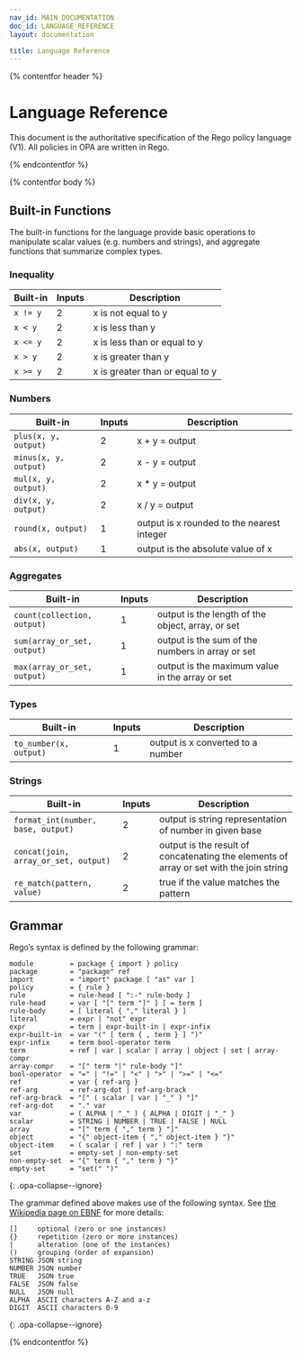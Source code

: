 ```yaml
---
nav_id: MAIN_DOCUMENTATION
doc_id: LANGUAGE_REFERENCE
layout: documentation

title: Language Reference
---
```


{% contentfor header %}

# Language Reference

This document is the authoritative specification of the Rego policy language
(V1). All policies in OPA are written in Rego.

{% endcontentfor %}

{% contentfor body %}

## Built-in Functions

The built-in functions for the language provide basic operations to manipulate
scalar values (e.g. numbers and strings), and aggregate functions that summarize
complex types.

### Inequality

| Built-in | Inputs | Description |
| ------- |--------|-------------|
| ``x != y``   |  2     | x is not equal to y |
| ``x < y``   |  2     | x is less than y |
| ``x <= y``   |  2     | x is less than or equal to y |
| ``x > y``   |  2     | x is greater than y |
| ``x >= y``   |  2     | x is greater than or equal to y |

### Numbers

| Built-in | Inputs | Description |
| ------- |--------|-------------|
| ``plus(x, y, output)``   |  2     | x + y = output |
| ``minus(x, y, output)``  |  2     | x - y = output |
| ``mul(x, y, output)``   |  2     | x * y = output |
| ``div(x, y, output)``   |  2     | x / y = output |
| ``round(x, output)``    |  1     | output is x rounded to the nearest integer |
| ``abs(x, output)``    |  1     | output is the absolute value of x |

### Aggregates

| Built-in | Inputs | Description |
| ------- |--------|-------------|
| ``count(collection, output)`` | 1 | output is the length of the object, array, or set |
| ``sum(array_or_set, output)`` | 1 | output is the sum of the numbers in array or set |
| ``max(array_or_set, output)`` | 1 | output is the maximum value in the array or set |

### Types

| Built-in | Inputs | Description |
| ------- |--------|-------------|
| ``to_number(x, output)`` | 1 | output is x converted to a number |

### Strings

| Built-in | Inputs | Description |
| ------- |--------|-------------|
| <span class="opa-keep-it-together">``format_int(number, base, output)``</span> | 2 | output is string representation of number in given base |
| ``concat(join, array_or_set, output)`` | 2 | output is the result of concatenating the elements of array or set with the join string |
|``re_match(pattern, value)`` | 2 | true if the value matches the pattern |

## <a name="grammar"></a> Grammar

Rego’s syntax is defined by the following grammar:

```
module         = package { import } policy
package        = "package" ref
import         = "import" package [ "as" var ]
policy         = { rule }
rule           = rule-head [ ":-" rule-body ]
rule-head      = var [ "[" term "]" ] [ = term ]
rule-body      = [ literal { "," literal } ]
literal        = expr | "not" expr
expr           = term | expr-built-in | expr-infix
expr-built-in  = var "(" [ term { , term } ] ")"
expr-infix     = term bool-operator term
term           = ref | var | scalar | array | object | set | array-compr
array-compr    = "[" term "|" rule-body "]"
bool-operator  = "=" | "!=" | "<" | ">" | ">=" | "<="
ref            = var { ref-arg }
ref-arg        = ref-arg-dot | ref-arg-brack
ref-arg-brack  = "[" ( scalar | var | "_" ) "]"
ref-arg-dot    = "." var
var            = ( ALPHA | "_" ) { ALPHA | DIGIT | "_" }
scalar         = STRING | NUMBER | TRUE | FALSE | NULL
array          = "[" term { "," term } "]"
object         = "{" object-item { "," object-item } "}"
object-item    = ( scalar | ref | var ) ":" term
set            = empty-set | non-empty-set
non-empty-set  = "{" term { "," term } "}"
empty-set      = "set(" ")"
```
{: .opa-collapse--ignore}

The grammar defined above makes use of the following syntax. See [the Wikipedia page on EBNF](https://en.wikipedia.org/wiki/Extended_Backus–Naur_Form) for more details:

```
[]     optional (zero or one instances)
{}     repetition (zero or more instances)
|      alteration (one of the instances)
()     grouping (order of expansion)
STRING JSON string
NUMBER JSON number
TRUE   JSON true
FALSE  JSON false
NULL   JSON null
ALPHA  ASCII characters A-Z and a-z
DIGIT  ASCII characters 0-9
```
{: .opa-collapse--ignore}

{% endcontentfor %}
